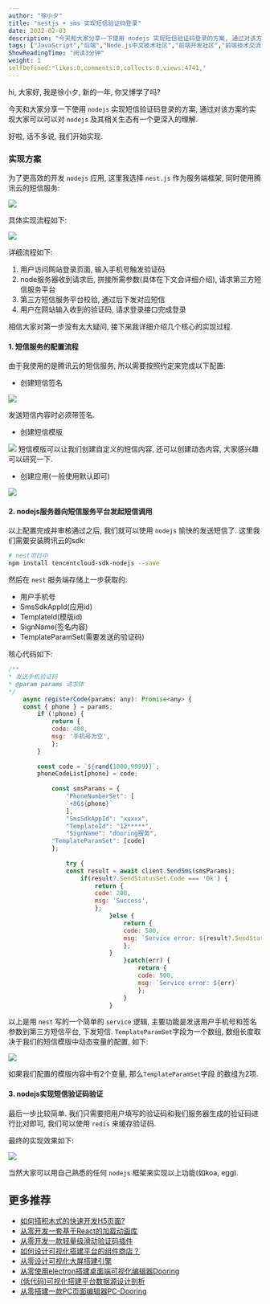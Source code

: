 ```yaml
---
author: "徐小夕"
title: "nestjs + sms 实现短信验证码登录"
date: 2022-02-03
description: "今天和大家分享一下使用 nodejs 实现短信验证码登录的方案, 通过对该方案的实现大家可以可以对 nodejs 及其相关生态有一个更深入的"
tags: ["JavaScript","后端","Node.js中文技术社区","前端开发社区","前端技术交流","前端框架教程","JavaScript 学习资源","CSS 技巧与最佳实践","HTML5 最新动态","前端工程师职业发展","开源前端项目","前端技术趋势"]
ShowReadingTime: "阅读3分钟"
weight: 1
selfDefined:"likes:0,comments:0,collects:0,views:4741,"
---
```

hi, 大家好, 我是徐小夕, 新的一年, 你又博学了吗?

今天和大家分享一下使用 `nodejs` 实现短信验证码登录的方案, 通过对该方案的实现大家可以可以对 `nodejs` 及其相关生态有一个更深入的理解.

好啦, 话不多说, 我们开始实现.

### 实现方案

为了更高效的开发 `nodejs` 应用, 这里我选择 `nest.js` 作为服务端框架, 同时使用腾讯云的短信服务:

![](/images/jueJin/61b2f59f22dc440.png)

具体实现流程如下:

![](/images/jueJin/f44ae05fed0d415.png)

详细流程如下:

1.  用户访问网站登录页面, 输入手机号触发验证码
2.  node服务器收到请求后, 拼接所需参数(具体在下文会详细介绍), 请求第三方短信服务平台
3.  第三方短信服务平台校验, 通过后下发对应短信
4.  用户在网站输入收到的验证码, 请求登录接口完成登录

相信大家对第一步没有太大疑问, 接下来我详细介绍几个核心的实现过程.

#### 1\. 短信服务的配置流程

由于我使用的是腾讯云的短信服务, 所以需要按照约定来完成以下配置:

*   创建短信签名

![](/images/jueJin/70825e369c38467.png)

发送短信内容时必须带签名.

*   创建短信模版

![](/images/jueJin/5a9cd49c1d38407.png) 短信模版可以让我们创建自定义的短信内容, 还可以创建动态内容, 大家感兴趣可以研究一下.

*   创建应用(一般使用默认即可)

![](/images/jueJin/250cebb9ac3e4d2.png)

#### 2\. nodejs服务器向短信服务平台发起短信调用

以上配置完成并审核通过之后, 我们就可以使用 `nodejs` 愉快的发送短信了. 这里我们需要安装腾讯云的sdk:

```bash
# nest项目中
npm install tencentcloud-sdk-nodejs --save
```

然后在 `nest` 服务端存储上一步获取的:

*   用户手机号
*   SmsSdkAppId(应用id)
*   TemplateId(模版id)
*   SignName(签名内容)
*   TemplateParamSet(需要发送的验证码)

核心代码如下:

```js
/**
* 发送手机验证码
* @param params 请求体
*/
    async registerCode(params: any): Promise<any> {
    const { phone } = params;
        if (!phone) {
            return {
            code: 400,
            msg: '手机号为空',
            };
        }
        
        const code = `${rand(1000,9999)}`;
        phoneCodeList[phone] = code;
        
            const smsParams = {
                "PhoneNumberSet": [
                `+86${phone}`
                ],
                "SmsSdkAppId": "xxxxx",
                "TemplateId": "12*****",
                "SignName": "dooring服务",
            "TemplateParamSet": [code]
            };
            
                try {
                const result = await client.SendSms(smsParams);
                    if(result?.SendStatusSet.Code === 'Ok') {
                        return {
                        code: 200,
                        msg: 'Success',
                        };
                            }else {
                                return {
                                code: 500,
                                msg: `Service error: ${result?.SendStatusSet.Message}`,
                                };
                            }
                                }catch(err) {
                                    return {
                                    code: 500,
                                    msg: `Service error: ${err}`
                                    };
                                }
                            }
```

以上是用 `nest` 写的一个简单的 `service` 逻辑, 主要功能是发送用户手机号和签名参数到第三方短信平台, 下发短信. `TemplateParamSet`字段为一个数组, 数组长度取决于我们的短信模版中动态变量的配置, 如下:

![](/images/jueJin/afd41d7488eb456.png)

如果我们配置的模版内容中有2个变量, 那么`TemplateParamSet`字段 的数组为2项.

#### 3\. nodejs实现短信验证码验证

最后一步比较简单. 我们只需要把用户填写的验证码和我们服务器生成的验证码进行比对即可, 我们可以使用 `redis` 来缓存验证码.

最终的实现效果如下:

![](/images/jueJin/6d0be0a977a04e0.png)

当然大家可以用自己熟悉的任何 `nodejs` 框架来实现以上功能(如koa, egg).

更多推荐
----

*   [如何搭积木式的快速开发H5页面?](https://juejin.cn/post/6904878119724056584 "https://juejin.cn/post/6904878119724056584")
*   [从零开发一套基于React的加载动画库](https://juejin.cn/post/7028583529940254757 "https://juejin.cn/post/7028583529940254757")
*   [从零开发一款轻量级滑动验证码插件](https://juejin.cn/post/7007615666609979400 "https://juejin.cn/post/7007615666609979400")
*   [如何设计可视化搭建平台的组件商店？](https://juejin.cn/post/6986824393653485605 "https://juejin.cn/post/6986824393653485605")
*   [从零设计可视化大屏搭建引擎](https://juejin.cn/post/6981257575425654792 "https://juejin.cn/post/6981257575425654792")
*   [从零使用electron搭建桌面端可视化编辑器Dooring](https://juejin.cn/post/6976476731662139428 "https://juejin.cn/post/6976476731662139428")
*   [(低代码)可视化搭建平台数据源设计剖析](https://juejin.cn/post/6973946702235615269 "https://juejin.cn/post/6973946702235615269")
*   [从零搭建一款PC页面编辑器PC-Dooring](https://juejin.cn/post/6950075140906418213 "https://juejin.cn/post/6950075140906418213")